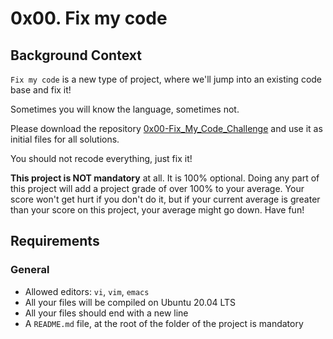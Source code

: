 0x00. Fix my code
=================

Background Context
------------------

`Fix my code` is a new type of project, where we'll jump into an existing code base and fix it!

Sometimes you will know the language, sometimes not.

Please download the repository [0x00-Fix_My_Code_Challenge](https://intranet.alxswe.com/rltoken/GLYjW57NUS-s-JEsfjuNFA "0x00-Fix_My_Code_Challenge") and use it as initial files for all solutions.

You should not recode everything, just fix it!

**This project is NOT mandatory** at all. It is 100% optional. Doing any part of this project will add a project grade of over 100% to your average. Your score won't get hurt if you don't do it, but if your current average is greater than your score on this project, your average might go down. Have fun!

Requirements
------------

### General

-   Allowed editors: `vi`, `vim`, `emacs`
-   All your files will be compiled on Ubuntu 20.04 LTS
-   All your files should end with a new line
-   A `README.md` file, at the root of the folder of the project is mandatory